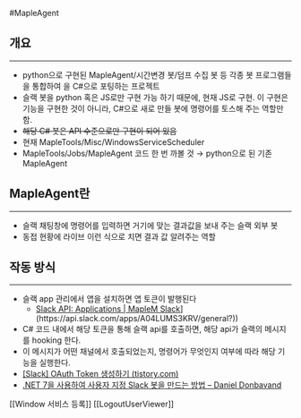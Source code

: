 #MapleAgent

## 개요
---
- python으로 구현된 MapleAgent/시간변경 봇/덤프 수집 봇 등 각종 봇 프로그램들을 통합하여 을 C#으로 포팅하는 프로젝트
- 슬랙 봇을 python 혹은 JS로만 구현 가능 하기 때문에, 현재 JS로 구현. 이 구현은 기능을 구현한 것이 아니라, C#으로 새로 만들 봇에 명령어를 토스해 주는 역할만 함. 
- ~~해당 C# 봇은 API 수준으로만 구현이 되어 있음~~
- 현재 MapleTools/Misc/WindowsServiceScheduler
- MapleTools/Jobs/MapleAgent 코드 한 번 까볼 것 → python으로 된 기존 MapleAgent


## MapleAgent란
---
- 슬랙 채팅창에 명령어를 입력하면 거기에 맞는 결과값을 보내 주는 슬랙 외부 봇
- 동접 현황에 라이브 이런 식으로 치면 결과 값 알려주는 역할


## 작동 방식
---
- 슬랙 app 관리에서 앱을 설치하면 앱 토큰이 발행된다
    - [Slack API: Applications | MapleM Slack]([https://api.slack.com/apps/A04LUMS3KRV/general?)](https://api.slack.com/apps/A04LUMS3KRV/general?))
- C# 코드 내에서 해당 토큰을 통해 슬랙 api를 호출하면, 해당 api가 슬랙의 메시지를 hooking 한다.
- 이 메시지가 어떤 채널에서 호출되었는지, 명령어가 무엇인지 여부에 따라 해당 기능을 실행한다.
- [[Slack] OAuth Token 생성하기 (tistory.com)](https://miaow-miaow.tistory.com/148)
- [.NET 7을 사용하여 사용자 지정 Slack 봇을 만드는 방법 – Daniel Donbavand](https://danieldonbavand.com/2023/05/03/how-to-create-a-custom-slack-bot-with-net-7/)


[[Window 서비스 등록]]
[[LogoutUserViewer]]
 